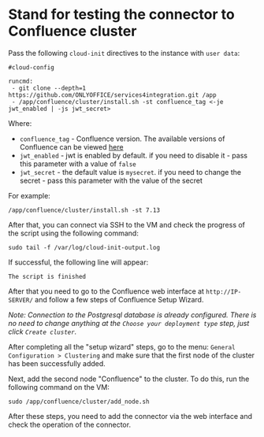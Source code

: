 # Stand for testing the connector to Confluence cluster

Pass the following `cloud-init` directives to the instance with `user data`:
```
#cloud-config

runcmd:
 - git clone --depth=1 https://github.com/ONLYOFFICE/services4integration.git /app
 - /app/confluence/cluster/install.sh -st confluence_tag <-je jwt_enabled | -js jwt_secret>
```

Where:
 - `confluence_tag` - Confluence version. The available versions of Confluence can be viewed [here](https://hub.docker.com/r/atlassian/confluence/tags)
 - `jwt_enabled` - jwt is enabled by default. if you need to disable it - pass this parameter with a value of `false`
 - `jwt_secret` - the default value is `mysecret`. if you need to change the secret - pass this parameter with the value of the secret

For example:
```
/app/confluence/cluster/install.sh -st 7.13
```

After that, you can connect via SSH to the VM and check the progress of the script using the following command:
```
sudo tail -f /var/log/cloud-init-output.log
```

If successful, the following line will appear:
``` 
The script is finished
```

After that you need to go to the Confluence web interface at `http://IP-SERVER/` and follow a few steps of Confluence Setup Wizard.

*Note: Connection to the Postgresql database is already configured. There is no need to change anything at the `Choose your deployment type` step, just click `Create cluster`.*

After completing all the "setup wizard" steps, go to the menu: `General Configuration > Clustering` and make sure that the first node of the cluster has been successfully added.

Next, add the second node "Confluence" to the cluster. To do this, run the following command on the VM:
```
sudo /app/confluence/cluster/add_node.sh
```

After these steps, you need to add the connector via the web interface and check the operation of the connector.
